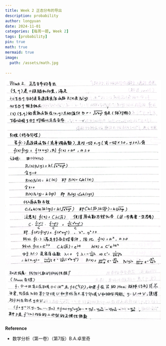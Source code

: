```yaml
---
title: Week 2 正态分布的导出
description: probability
author: longyuan
date: 2024-11-01 
categories: [每周一题, Week 2]
tags: [probability]
pin: true
math: true
mermaid: true
image:
  path: /assets/math.jpg

---
```


![alt text](../assets/week2_1.jpg)

![alt text](../assets/week2_2.jpg)


**Reference**
* 数学分析（第一卷）（第7版）B.A.卓里奇
